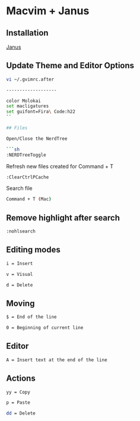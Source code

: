# Macvim + Janus

## Installation

[Janus](https://github.com/carlhuda/janus)

## Update Theme and Editor Options

```sh
vi ~/.gvimrc.after

-------------------

color Molokai
set macligatures
set guifont=Fira\ Code:h22
``

## Files

Open/Close the NerdTree

```sh
:NERDTreeToggle
```

Refresh new files created for Command + T

```sh
:ClearCtrlPCache
```

Search file

```sh
Command + T (Mac)
```

## Remove highlight after search

```sh
:nohlsearch
```

## Editing modes

```sh
i = Insert
```

```sh
v = Visual
```

```sh
d = Delete
```

## Moving

```sh
$ = End of the line
```

```sh
0 = Beginning of current line
```

## Editor


```sh
A = Insert text at the end of the line
```

## Actions


```sh
yy = Copy
```

```sh
p = Paste
```

```sh
dd = Delete
```
